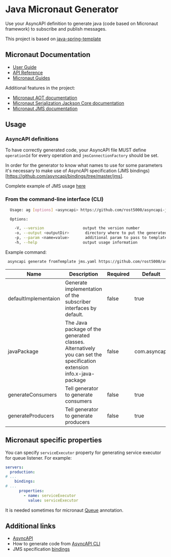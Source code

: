 # Java Micronaut Generator
Use your AsyncAPI definition to generate java (code based on Micronaut framework) to subscribe and publish messages.

This project is based on [java-spring-template](https://github.com/asyncapi/java-spring-template.git)
## Micronaut Documentation

- [User Guide](https://docs.micronaut.io/4.1.0/guide/index.html)
- [API Reference](https://docs.micronaut.io/4.1.0/api/index.html)
- [Micronaut Guides](https://guides.micronaut.io/index.html)

Additional features  in the project:
- [Micronaut AOT documentation](https://micronaut-projects.github.io/micronaut-aot/latest/guide/)
- [Micronaut Serialization Jackson Core documentation](https://micronaut-projects.github.io/micronaut-serialization/latest/guide/)
- [Micronaut JMS documentation](https://micronaut-projects.github.io/micronaut-jms/snapshot/guide/index.html)

## Usage
### AsyncAPI definitions
To have correctly generated code, your AsyncAPI file MUST define `operationId` for every operation and `jmsConnectionFactory` should be set.

In order for the generator to know what names to use for some parameters it's necessary to make use of AsyncAPI specification (JMS bindings)[https://github.com/asyncapi/bindings/tree/master/jms].

Complete example of JMS usage [here](./tests/jms.yaml)
### From the command-line interface (CLI)

```bash
  Usage: ag [options] <asyncapi> https://github.com/rost5000/asyncapi-java-micronaut-template.git

  Options:

    -V, --version                 output the version number
    -o, --output <outputDir>       directory where to put the generated files (defaults to current directory)
    -p, --param <name=value>       additional param to pass to templates
    -h, --help                    output usage information
```
Example command: 
```bash
 asyncapi generate fromTemplate jms.yaml https://github.com/rost5000/asyncapi-java-micronaut-template.git
```

| Name                 | Description                                                                                                          | Required | Default      |
|----------------------|----------------------------------------------------------------------------------------------------------------------|----------|--------------|
| defaultImplementaion | Generate implementation of the subscriber interfaces by default.                                                     | false    | true         |
| javaPackage          | The Java package of the generated classes. Alternatively you can set the specification extension info.x-java-package | false    | com.asyncapi |
| generateConsumers    | Tell generator to generate consumers                                                                                 | false    | true         |
| generateProducers    | Tell generator to generate producers                                                                                 | false    | true         |
## Micronaut specific properties
You can specify `serviceExecutor` property for generating service executor for queue listener. For example:
```yaml
servers:
  production:
# ...
    bindings:
# ...
      properties:
        - name: serviceExecutor
          value: serviceExecutor
```
It is needed sometimes for micronaut [Queue](https://micronaut-projects.github.io/micronaut-jms/1.0.x/api/io/micronaut/jms/annotations/Queue.html#executor--) annotation.
## Additional links
- [AsyncAPI](https://www.asyncapi.com/docs)
- How to generate code from [AsyncAPI CLI](https://www.asyncapi.com/docs/tools/cli/usage#asyncapi-generate)
- JMS specification [bindings](https://github.com/asyncapi/bindings/tree/master/jms)